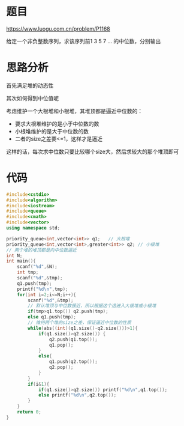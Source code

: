 # 题目

https://www.luogu.com.cn/problem/P1168

给定一个非负整数序列，求该序列前1 3 5 7 ... 的中位数，分别输出

# 思路分析

首先满足堆的动态性

其次如何得到中位值呢

考虑维护一个大根堆和小根堆，其堆顶都是逼近中位数的：

* 要求大根堆维护的是小于中位数的数
* 小根堆维护的是大于中位数的数
* 二者的size之差要<=1，这样才是逼近

这样的话，每次求中位数只要比较哪个size大，然后求较大的那个堆顶即可

# 代码

```cpp
#include<cstdio>
#include<algorithm>
#include<iostream>
#include<queue>
#include<cmath>
#include<vector>
using namespace std;

priority_queue<int,vector<int>> q1;   // 大根堆 
priority_queue<int,vector<int>,greater<int>> q2; // 小根堆
// 两个堆的堆顶都是向中位数逼近
int N;
int main(){
    scanf("%d",&N);
    int tmp;
    scanf("%d",&tmp);
    q1.push(tmp);
    printf("%d\n",tmp);
    for(int i=2;i<=N;i++){
        scanf("%d",&tmp);
        // 默认堆顶与中位数接近，所以根据这个选进入大根堆或小根堆
        if(tmp>q1.top()) q2.push(tmp);
        else q1.push(tmp);
        // 维持两个堆的size之差，保证逼近中位数的性质
        while(abs((int)(q1.size()-q2.size()))>1){
            if(q1.size()>q2.size()) {
                q2.push(q1.top());
                q1.pop();
            }
            else{
                q1.push(q2.top());
                q2.pop();
            }
        }
        if(i&1){
            if(q1.size()>q2.size()) printf("%d\n",q1.top());
            else printf("%d\n",q2.top());
        }
    }
    return 0;
}
```

